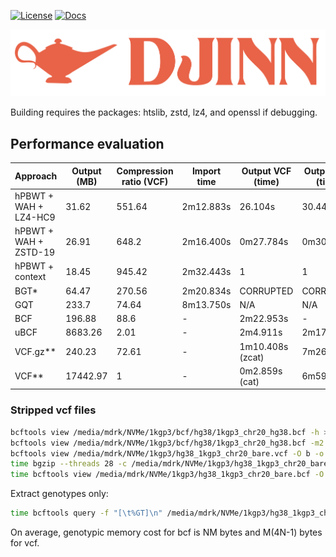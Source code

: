 [![License](https://img.shields.io/badge/License-MIT-blue.svg)](LICENSE)
[![Docs](https://img.shields.io/badge/Docs-Available-brightgreen.svg)](https://mklarqvist.github.io/tomahawk/)

![screenshot](DJINN.png)

Building requires the packages: htslib, zstd, lz4, and openssl if debugging.

## Performance evaluation

| Approach              | Output (MB) | Compression ratio (VCF) | Import time | Output VCF (time) | Output BCF (time) |
|-----------------------|-------------|-------------------------|-------------|-------------------|-------------------|
| hPBWT + WAH + LZ4-HC9 | 31.62       | 551.64                  | 2m12.883s   | 26.104s           | 30.441s           |
| hPBWT + WAH + ZSTD-19 | 26.91       | 648.2                   | 2m16.400s   | 0m27.784s         | 0m30.560s         |
| hPBWT + context       | 18.45       | 945.42                  | 2m32.443s   | 1                 | 1                 |
| BGT*                  | 64.47       | 270.56                  | 2m20.834s   | CORRUPTED         | CORRUPTED         |
| GQT                   | 233.7       | 74.64                   | 8m13.750s   | N/A               | N/A               |
| BCF                   | 196.88      | 88.6                    | -           | 2m22.953s         | -                 |
| uBCF                  | 8683.26     | 2.01                    | -           | 2m4.911s          | 2m17.367s         |
| VCF.gz**              | 240.23      | 72.61                   | -           | 1m10.408s (zcat)  | 7m26.180s         |
| VCF**                 | 17442.97    | 1                       | -           | 0m2.859s (cat)    | 6m59.067s         |

### Stripped vcf files

```bash
bcftools view /media/mdrk/NVMe/1kgp3/bcf/hg38/1kgp3_chr20_hg38.bcf -h > /media/mdrk/NVMe/1kgp3/hg38_1kgp3_chr20_bare.vcf
bcftools view /media/mdrk/NVMe/1kgp3/bcf/hg38/1kgp3_chr20_hg38.bcf -m2 -M2 | bcftools query -f "%CHROM\t%POS\t.\t%REF\t%ALT\t.\t.\t.\tGT[\t%GT]\n" >> /media/mdrk/NVMe/1kgp3/hg38_1kgp3_chr20_bare.vcf
bcftools view /media/mdrk/NVMe/1kgp3/hg38_1kgp3_chr20_bare.vcf -O b -o /media/mdrk/NVMe/1kgp3/hg38_1kgp3_chr20_bare.bcf --threads 28
time bgzip --threads 28 -c /media/mdrk/NVMe/1kgp3/hg38_1kgp3_chr20_bare.vcf > /media/mdrk/NVMe/1kgp3/hg38_1kgp3_chr20_bare.vcf.gz
time bcftools view /media/mdrk/NVMe/1kgp3/hg38_1kgp3_chr20_bare.bcf -O u -o /media/mdrk/NVMe/1kgp3/hg38_1kgp3_chr20_bare.ubcf --threads 28
```

Extract genotypes only:

```bash
time bcftools query -f "[\t%GT]\n" /media/mdrk/NVMe/1kgp3/hg38_1kgp3_chr20_bare.bcf | bgzip --threads 28 -c > /media/mdrk/NVMe/1kgp3/hg38_1kgp3_chr20_bare_gt.vcf.gz
```

On average, genotypic memory cost for bcf is NM bytes and M(4N-1) bytes for vcf.